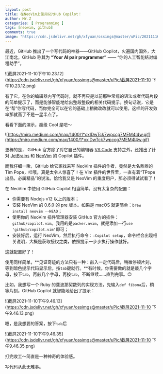```yaml
---
layout: post
title: 在NeoVim上使用GitHub Copilot！
author: Mr.Z
categories: [ Programming ]
tags: [neovim, github]
comments: true
image: "https://cdn.jsdelivr.net/gh/xfyuan/ossimgs@master/uPic/20211110-231856.jpg"
---
```


最近，GitHub 推出了一个写代码的神器——GitHub Copilot，火遍国内国外，大江南北。GitHub 称其为 **“Your AI pair programmer”** —— “你的人工智能结对编程助手”。

![截屏2021-11-10下午10.23.12](https://cdn.jsdelivr.net/gh/xfyuan/ossimgs@master/uPic/截屏2021-11-10 下午10.23.12.png)

有了它，在你的编辑器内写代码时，就不再只是以前那种常规的语法或者代码片段的简单提示了，而是能够智能地给出整段整段的相关代码提示。换句话说，它是在“帮”你写代码，而你完全可以在它的基础上稍微改改就可以使用，这样的开发效率那就高了不是一星半点了。

看看下面的演示，超级 Cool 是吧～

![https://miro.medium.com/max/1400/1*oxlDwTck7wpccg7MEM4l4w.gif](https://miro.medium.com/max/1400/1*oxlDwTck7wpccg7MEM4l4w.gif)

更棒的是， GitHub 官方除了对它自己的编辑器 [VS Code](https://github.com/github/copilot-docs/blob/main/docs/visualstudiocode/gettingstarted.md#getting-started-with-github-copilot-in-visual-studio-code) 支持之外，还推出了针对 [JetBrains](https://github.com/github/copilot-docs/blob/main/docs/jetbrains/gettingstarted.md#getting-started-with-github-copilot-in-jetbrains) 和 [NeoVim](https://github.com/github/copilot.vim#getting-started) 的 Copilot 插件。

而我仔细一瞅，GitHub 给它家找来写 NeoVim 插件的作者，竟然是大名鼎鼎的 Tim Pope，哇哦，真是太令人惊喜了！在 Vim 插件的世界里，一直有着“TPope 出品，必属精品”的说法。恰恰我又是 NeoVim 的重度用户，那必须得试试看了！

在 NeoVim 中使用 GitHub Copilot 相当简单，没有太复杂的配置：

- 你需要有 Nodejs v12 以上的版本；
- 安装 NeoVim 的 0.6.0 的 pre 版本。如果是 macOS 就更简单：`brew install neovim --HEAD`；
- 使用你的 NeoVim 插件管理器安装 GitHub 官方的插件：`github/copilot.vim`。我用的是`packer.nvim`，就是添加一行`use 'github/copilot.vim'`即可；
- 安装好后，运行 NeoVim，然后执行命令：`:Copilot setup`，命令栏会出现相关说明，大概是获取授权之类，依照提示一步步执行操作就好。

这就配置好了！

使用同样简单，**见证奇迹的方法只有一种：敲入一定代码后，稍微停顿片刻，等到暗色提示代码显示后，按`tab`键就行。**有时候，你需要做的就是敲几个字母，按下`tab`，再敲几个字母，再按`tab`，不断继续……直到完事。😉

比如，我想写一个 Ruby 的斐波那契数列的实现方法，先输入`def fibona`后，稍等片刻，GitHub Copilot 就智能地给出了提示：

![截屏2021-11-10下午9.46.13](https://cdn.jsdelivr.net/gh/xfyuan/ossimgs@master/uPic/截屏2021-11-10 下午9.46.13.png)

嗯，是我想要的答案，按下`tab`后

![截屏2021-11-10下午9.46.35](https://cdn.jsdelivr.net/gh/xfyuan/ossimgs@master/uPic/截屏2021-11-10 下午9.46.35.png)

打完收工～简直是一种神奇的体验感。

写代码从此无难事。
